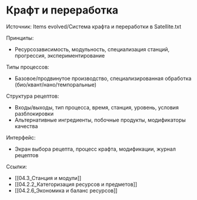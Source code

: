 # Крафт и переработка

Источник: Items evolved/Система крафта и переработки в Satellite.txt

Принципы:
- Ресурсозависимость, модульность, специализация станций, прогрессия, экспериментирование

Типы процессов:
- Базовое/продвинутое производство, специализированная обработка (био/квант/нано/темпоральные)

Структура рецептов:
- Входы/выходы, тип процесса, время, станция, уровень, условия разблокировки
- Альтернативные ингредиенты, побочные продукты, модификаторы качества

Интерфейс:
- Экран выбора рецепта, процесс крафта, модификации, журнал рецептов

Ссылки:
- [[04.3_Станция и модули]]
- [[04.2.2_Категоризация ресурсов и предметов]]
- [[04.2.6_Экономика и баланс ресурсов]]
